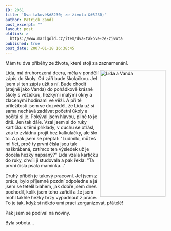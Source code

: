 ```yaml
---
ID: 2061
title: 'Dva takové&#8230; ze života &#8230;'
author: Patrick Zandl
post_excerpt: ""
layout: post
oldlink: >
  https://www.marigold.cz/item/dva-takove-ze-zivota
published: true
post_date: 2007-01-18 16:38:45
---
```

<texy>Mám tu dva příběhy ze života, které stojí za zaznamenání. 

<img src="http://www.marigold.cz/wp-content/holky2007.png" hspace="5" width="204" height="394" alt="Lída a Vanda" title="Lída a Vanda" align="right" />Lída, má druhorozená dcera, měla v pondělí zápis do školy. Od září bude školačkou. Jel jsem si ten zápis užít s ní. Bude chodit (stejně jako Vanda) do pohádkově krásné školy s věžičkou, hezkými malými okny a zlacenými hodinami ve věži. A při té příležitosti jsem se dozvěděl, že Lída už si sama nechává zadávat početní úkoly a počítá si je. Pokýval jsem hlavou, pilné to je dítě. Jen tak dále. Vzal jsem si do ruky kartičku s těmi příklady, v duchu se otřásl, zda to zvládnu projít bez kalkulačky, ale šlo to. A pak jsem se přeptal: "Ludmilo, můžeš mi říct, proč ty první čísla jsou tak naškrábaná, zatímco ten výsledek už je docela hezky napsaný?" Lída vzala kartičku do ruky, chvíli ji studovala a pak řekla: "Ta první čísla psala maminka..."

Druhý příběh je takový pracovní. Jel jsem z práce, bylo příjemně pozdní odpoledne a já jsem se tetelil blahem, jak dobře jsem dnes pochodil, kolik jsem toho zařídil a že jsem mohl takhle hezky brzy vypadnout z práce. To je tak, když si někdo umí práci zorganizovat, přátelé! 

Pak jsem se podíval na noviny. 

Byla sobota...